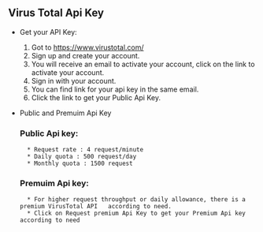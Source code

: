 ## Virus Total Api Key

* Get your API Key:
    1.	Got to https://www.virustotal.com/
    2.	Sign up and create your account.
    3.	You will receive an email to activate your account, click on the link to activate your account.
    4.	Sign in with your account.
    5.	You can find link for your api key in the same email.
    6.	Click the link to get your Public Api Key.

* Public and Premuim Api Key
    ### Public Api key:
        * Request rate : 4 request/minute
        * Daily quota : 500 request/day
        * Monthly quota : 1500 request
    ### Premuim Api key:
        * For higher request throughput or daily allowance, there is a premium VirusTotal API   according to need.
        * Click on Request premium Api Key to get your Premium Api key according to need

